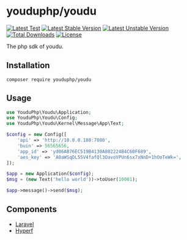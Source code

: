 # youduphp/youdu

[![Latest Test](https://github.com/youduphp/youdu/workflows/tests/badge.svg)](https://github.com/youduphp/youdu/actions)
[![Latest Stable Version](https://poser.pugx.org/youduphp/youdu/v/stable.svg)](https://packagist.org/packages/youduphp/youdu)
[![Latest Unstable Version](https://poser.pugx.org/youduphp/youdu/v/unstable.svg)](https://packagist.org/packages/youduphp/youdu)
[![Total Downloads](https://img.shields.io/packagist/dt/youduphp/youdu)](https://packagist.org/packages/youduphp/youdu)
[![License](https://img.shields.io/packagist/l/youduphp/youdu)](https://github.com/friendsofhyperf/youdu)

The php sdk of youdu.

## Installation

```shell
composer require youduphp/youdu
```

## Usage

```php
use YouduPhp\Youdu\Application;
use YouduPhp\Youdu\Config;
use YouduPhp\Youdu\Kernel\Message\App\Text;

$config = new Config([
    'api' => 'http://10.0.0.188:7080',
    'buin' => 56565656,
    'app_id' => 'yd06AB76EC519B4130A802224B4C60F689',
    'aes_key' => 'A0aWSqDL5SV4fafQl3OavoVPUn6sx7xNnD+1hOoTeWk=',
]);

$app = new Application($config);
$msg = (new Text('hello world'))->toUser(10001);

$app->message()->send($msg);
```

## Components

- [Laravel](https://github.com/youduphp/laravel-youdu)
- [Hyperf](https://github.com/youduphp/hyperf-youdu)
